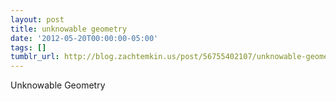 ```yaml
---
layout: post
title: unknowable geometry
date: '2012-05-20T00:00:00-05:00'
tags: []
tumblr_url: http://blog.zachtemkin.us/post/56755402107/unknowable-geometry
---
```

Unknowable Geometry 
